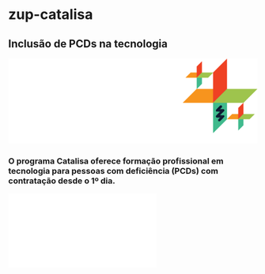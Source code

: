 # zup-catalisa
## Inclusão de PCDs na tecnologia

![Logo do Cataisa](imgs/Catalisa-logo.png)



### O programa Catalisa oferece formação profissional em tecnologia para pessoas com deficiência (PCDs) com contratação desde o 1º dia.

![leia sobre mim!](aboutMe.md)
